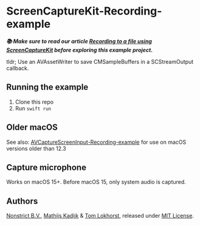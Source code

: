 # ScreenCaptureKit-Recording-example

***📚 Make sure to read our article [Recording to a file using ScreenCaptureKit](https://nonstrict.eu/blog/2023/recording-to-disk-with-screencapturekit) before exploring this example project.***

tldr; Use an AVAssetWriter to save CMSampleBuffers in a SCStreamOutput callback.



## Running the example

1. Clone this repo
2. Run `swift run`


## Older macOS

See also: [AVCaptureScreenInput-Recording-example](https://github.com/nonstrict-hq/AVCaptureScreenInput-Recording-example) for use on macOS versions older than 12.3

## Capture microphone

Works on macOS 15+. Before macOS 15, only system audio is captured.

## Authors

[Nonstrict B.V.](https://nonstrict.eu), [Mathijs Kadijk](https://github.com/mac-cain13) & [Tom Lokhorst](https://github.com/tomlokhorst), released under [MIT License](LICENSE.md).
